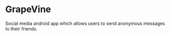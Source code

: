 <h1>GrapeVine </h1>

Social media android app which allows users to send anonymous messages to their friends.
